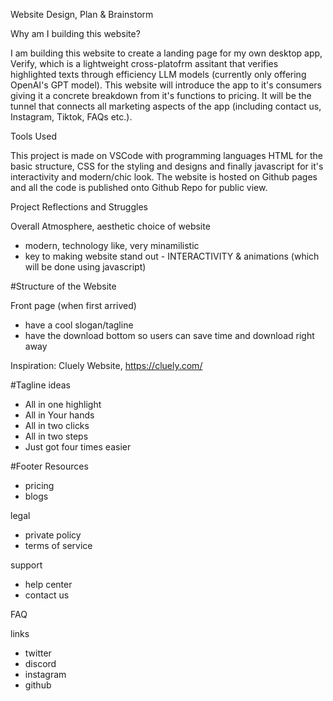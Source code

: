 Website Design, Plan & Brainstorm

Why am I building this website?

I am building this website to create a landing page for my own desktop app, Verify, which is a lightweight cross-platofrm assitant that verifies highlighted texts through efficiency LLM models (currently only offering OpenAI's GPT model). This website will introduce the app to it's consumers giving it a concrete breakdown from it's functions to pricing. It will be the tunnel that connects all marketing aspects of the app (including contact us, Instagram, Tiktok, FAQs etc.). 


Tools Used

This project is made on VSCode with programming languages HTML for the basic structure, CSS for the styling and designs and finally javascript for it's interactivity and modern/chic look. 
The website is hosted on Github pages and all the code is published onto Github Repo for public view. 

Project Reflections and Struggles


Overall Atmosphere, aesthetic choice of website 
- modern, technology like, very minamilistic
- key to making website stand out - INTERACTIVITY & animations (which will be done using javascript)


#Structure of the Website

Front page (when first arrived)
- have a cool slogan/tagline
- have the download bottom so users can save time and download right away




Inspiration:
Cluely Website, https://cluely.com/

#Tagline ideas
- All in one highlight 
- All in Your hands
- All in two clicks
- All in two steps
- Just got four times easier

#Footer 
Resources
- pricing
- blogs

legal
- private policy
- terms of service

support
- help center
- contact us

FAQ

links
- twitter
- discord
- instagram
- github


